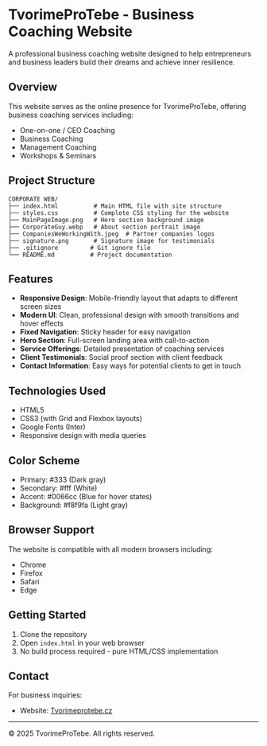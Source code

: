 # TvorimeProTebe - Business Coaching Website

A professional business coaching website designed to help entrepreneurs and business leaders build their dreams and achieve inner resilience.

## Overview

This website serves as the online presence for TvorimeProTebe, offering business coaching services including:
- One-on-one / CEO Coaching
- Business Coaching
- Management Coaching
- Workshops & Seminars

## Project Structure

```
CORPORATE WEB/
├── index.html          # Main HTML file with site structure
├── styles.css          # Complete CSS styling for the website
├── MainPageImage.png   # Hero section background image
├── CorporateGuy.webp   # About section portrait image
├── CompaniesWeWorkingWith.jpeg  # Partner companies logos
├── signature.png       # Signature image for testimonials
├── .gitignore         # Git ignore file
└── README.md          # Project documentation
```

## Features

- **Responsive Design**: Mobile-friendly layout that adapts to different screen sizes
- **Modern UI**: Clean, professional design with smooth transitions and hover effects
- **Fixed Navigation**: Sticky header for easy navigation
- **Hero Section**: Full-screen landing area with call-to-action
- **Service Offerings**: Detailed presentation of coaching services
- **Client Testimonials**: Social proof section with client feedback
- **Contact Information**: Easy ways for potential clients to get in touch

## Technologies Used

- HTML5
- CSS3 (with Grid and Flexbox layouts)
- Google Fonts (Inter)
- Responsive design with media queries

## Color Scheme

- Primary: #333 (Dark gray)
- Secondary: #fff (White)
- Accent: #0066cc (Blue for hover states)
- Background: #f8f9fa (Light gray)

## Browser Support

The website is compatible with all modern browsers including:
- Chrome
- Firefox
- Safari
- Edge

## Getting Started

1. Clone the repository
2. Open `index.html` in your web browser
3. No build process required - pure HTML/CSS implementation

## Contact

For business inquiries:
- Website: [Tvorimeprotebe.cz](https://Tvorimeprotebe.cz)

---

© 2025 TvorimeProTebe. All rights reserved.
